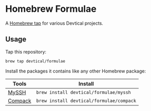 # Homebrew Formulae

A [Homebrew tap](https://github.com/Homebrew/brew/blob/master/docs/brew-tap.md) for various Devtical projects.

## Usage

Tap this repository:
```bash
brew tap devtical/formulae
```

Install the packages it contains like any other Homebrew package:

| Tools | Install |
| --- | --- |
| [MySSH](https://github.com/devtical/myssh) | `brew install devtical/formulae/myssh` |
| [Compack](https://github.com/devtical/compack) | `brew install devtical/formulae/compack` |